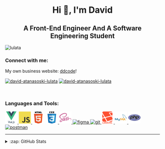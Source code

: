 
<h1 align="center">Hi 👋, I'm David</h1>
<h2 align="center">A Front-End Engineer And A Software Engineering Student</h2>

<p align="left"> <img src="https://komarev.com/ghpvc/?username=lulata&label=Profile%20views&color=0e75b6&style=flat" alt="lulata" /> </p>


### Connect with me:
My own business website: [ddcode][website]!
<p align="left">
<a href="https://www.linkedin.com/in/davidatanasoskii/" target="blank"><img align="center" src="https://raw.githubusercontent.com/rahuldkjain/github-profile-readme-generator/master/src/images/icons/Social/linked-in-alt.svg" alt="david-atanasoski-lulata" height="40" width="40" /></a>
  <a href="https://www.ddcode.co" target="blank"><img align="center" src="https://ddcode.co/ddCode.png" alt="david-atanasoski-lulata" height="40" width="40" /></a>
</p>

<br />

### Languages and Tools:

<p align="left">
  <a href="https://vuejs.org/" target="_blank"> <img src="https://raw.githubusercontent.com/devicons/devicon/master/icons/vuejs/vuejs-original-wordmark.svg" alt="vuejs" width="40" height="40"/> </a> 
 <a href="https://developer.mozilla.org/en-US/docs/Web/JavaScript" target="_blank"> <img src="https://raw.githubusercontent.com/devicons/devicon/master/icons/javascript/javascript-original.svg" alt="javascript" width="40" height="40"/> </a> 
 <a href="https://www.w3.org/html/" target="_blank"> <img src="https://raw.githubusercontent.com/devicons/devicon/master/icons/html5/html5-original-wordmark.svg" alt="html5" width="40" height="40"/></a> 
<a href="https://www.w3schools.com/css/" target="_blank"> <img src="https://raw.githubusercontent.com/devicons/devicon/master/icons/css3/css3-original-wordmark.svg" alt="css3" width="40" height="40"/> </a> 
 <a href="https://sass-lang.com" target="_blank"> <img src="https://raw.githubusercontent.com/devicons/devicon/master/icons/sass/sass-original.svg" alt="sass" width="40" height="40"/> </a>
<a href="https://www.figma.com/" target="_blank"> <img src="https://www.vectorlogo.zone/logos/figma/figma-icon.svg" alt="figma" width="40" height="40"/> </a> 
<a href="https://git-scm.com/" target="_blank"> <img src="https://www.vectorlogo.zone/logos/git-scm/git-scm-icon.svg" alt="git" width="40" height="40"/> </a>
 <a href="https://laravel.com/" target="_blank"> <img src="https://raw.githubusercontent.com/devicons/devicon/master/icons/laravel/laravel-plain-wordmark.svg" alt="laravel" width="40" height="40"/> </a> 
  <a href="https://www.mysql.com/" target="_blank"> <img src="https://raw.githubusercontent.com/devicons/devicon/master/icons/mysql/mysql-original-wordmark.svg" alt="mysql" width="40" height="40"/> </a> 
  <a href="https://www.php.net" target="_blank"> <img src="https://raw.githubusercontent.com/devicons/devicon/master/icons/php/php-original.svg" alt="php" width="40" height="40"/> </a> 
  <a href="https://postman.com" target="_blank"> <img src="https://www.vectorlogo.zone/logos/getpostman/getpostman-icon.svg" alt="postman" width="40" height="40"/> </a> 

</p>

---
<details>
  <summary>:zap: GitHub Stats</summary>
  

<p><img align="center" src="https://github-readme-stats.vercel.app/api/top-langs?username=lulata&show_icons=true&locale=en&layout=compact" alt="lulata" /></p>
<p>&nbsp;<img align="left" src="https://github-readme-stats.vercel.app/api?username=lulata&show_icons=true&locale=en" alt="lulata" /></p>
<p align="left"> <a href="https://github.com/ryo-ma/github-profile-trophy"><img src="https://github-profile-trophy.vercel.app/?username=lulata" alt="lulata" /></a> </p> 
<p><img align="center" src="https://github-readme-streak-stats.herokuapp.com/?user=lulata&" alt="lulata" /></p>


</details>

[website]: https://ddcode.co/

